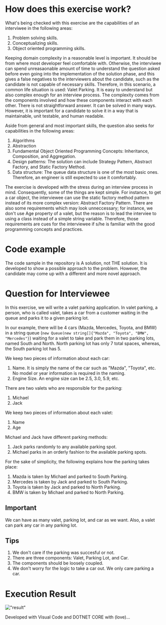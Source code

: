 # How does this exercise work?

What's being checked with this exercise are the capabilities of an interviwee in the following areas:

1. Problem solving skills.
2. Conceptualizing skills.
3. Object oriented programming skills.

Keeping domain complexity in a reasonable level is important. It should be from where most developer feel comfortable with. Otherwise, the interviwee can spend unreasaonable amount of time to understand the question asked before even going into the implementation of the solution phase, and this gives a false negatives to the interviewers about the candidate, such as the candidate is not capable of necessary skills. Therefore, in this scenario, a common life situation is used: Valet Parking. It is easy to understand but also complex enough for an interview process. The complexity comes from the components involved and how these components interact with each other. There is not straightforward answer. It can be solved in many ways. However, it is important for a candidate to solve it in a way that is maintainable, unit testable, and human readable.

Aside from general and most important skills, the question also seeks for capabilities in the following areas:

1. Algorithms
2. Abstraction
3. Fundamental Object Oriented Programming Concepts: Inheritance, Composition, and Aggregation.
4. Design patterns: The solution can include Strategy Pattern, Abstract Factory, and Static Factory Method.
5. Data structure: The queue data structure is one of the most basic ones. Therefore, an engineer is still expected to use it comfortably.

The exercise is developed with the stress during an interview process in mind. Consequently, some of the things are kept simple. For instance, to get a car object, the interviewee can use the static factory method pattern instead of its more complex version: Abstract Factory Pattern. There are also some requirements which may look unneccessary; for instance, we don't use Age property of a valet, but the reason is to lead the interviee to using a class instead of a simple string variable. Therefore, those requirements are cues for the interviewee if s/he is familiar with the good programming concepts and practices.

# Code example

The code sample in the repository is A solution, not THE solution. It is developed to show a possible approach to the problem. However, the candidate may come up with a different and more novel approach.

# Question for Interviewee

In this exercise, we will write a valet parking application. In valet parking, a person, who is called valet, takes a car from a customer waiting in the queue and parks it to a given parking lot. 

In our example, there will be 4 cars (Mazda, Mercedes, Toyota, and BMW) in a string queue (`new Queue(new string[]{"Mazda", "Toyota", "BMW", "Mercedes"}`) waiting for a valet to take and park them in two parking lots, named South and North. North parking lot has only 7 total spaces, whereas, the South parking lot has 5.

We keep two pieces of information about each car: 

1. Name. It is simply the name of the car such as "Mazda", "Toyota", etc. No model or year information is required in the naming.
2. Engine Size. An engine size can be 2.5, 3.0, 5.9, etc. 

There are two valets who are responsible for the parking:

1. Michael
2. Jack

We keep two pieces of information about each valet:

1. Name
2. Age

Michael and Jack have different parking methods:

1. Jack parks randomly to any available parking spot.
2. Michael parks in an orderly fashion to the available parking spots.

For the sake of simplicity, the following explains how the parking takes place:

1. Mazda is taken by Michael and parked to South Parking.
2. Mercedes is taken by Jack and parked to South Parking.
3. Toyota is taken by Jack and parked to North Parking.
4. BMW is taken by Michael and parked to North Parking.

## Important

We can have as many valet, parking lot, and car as we want. Also, a valet can park any car in any parking lot.

## Tips

1. We don't care if the parking was succesful or not.
2. There are three components: Valet, Parking Lot, and Car.
3. The components should be loosely coupled.
4. We don't worry for the logic to take a car out. We only care parking a car.

# Execution Result

!["result"](result.png)

Developed with Visual Code and DOTNET CORE with (love)...